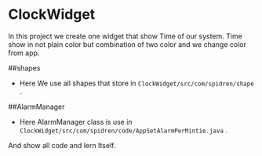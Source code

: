 ClockWidget
===========

In this project we create one widget that show Time of our system. Time show in not plain color but combination of two color and we change color from app.


##shapes

* Here We use all shapes that store in  ```ClockWidget/src/com/spidren/shape``` .


##AlarmManager

* Here AlarmManager class is use in   ``` ClockWidget/src/com/spidren/code/AppSetAlarmPerMintie.java``` .


And show all code and lern Itself.
